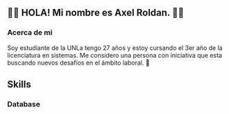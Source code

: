 ## :technologist: HOLA! Mi nombre es Axel Roldan. :technologist:


### Acerca de mi

Soy estudiante de la UNLa tengo 27 años y estoy cursando el 3er año de la licenciatura en sistemas. Me considero una persona con iniciativa que esta buscando nuevos desafíos en el ámbito laboral. :monocle_face:

## Skills 


### Database


